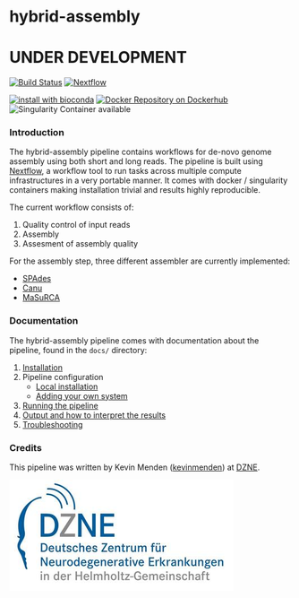 # hybrid-assembly
# UNDER DEVELOPMENT

[![Build Status](https://travis-ci.org/kevinmenden/hybrid-assembly.svg?branch=master)](https://travis-ci.org/kevinmenden/hybrid-assembly)
[![Nextflow](https://img.shields.io/badge/nextflow-%E2%89%A50.27.0-brightgreen.svg)](https://www.nextflow.io/)

[![install with bioconda](https://img.shields.io/badge/install%20with-bioconda-brightgreen.svg)](http://bioconda.github.io/)
[![Docker Repository on Dockerhub](https://img.shields.io/badge/docker-available-green.svg "Docker Repository on Dockerhub")](https://hub.docker.com/r/kevinmenden/hybrid-assembly/)
![Singularity Container available](
https://img.shields.io/badge/singularity-available-7E4C74.svg)

### Introduction
The hybrid-assembly pipeline contains workflows for de-novo genome assembly using both short and long reads.
The pipeline is built using [Nextflow](https://www.nextflow.io), a workflow tool to run tasks across multiple compute infrastructures in a very portable manner. It comes with docker / singularity containers making installation trivial and results highly reproducible.

The current workflow consists of:
1. Quality control of input reads
2. Assembly
3. Assesment of assembly quality

For the assembly step, three different assembler are currently implemented:
* [SPAdes](http://cab.spbu.ru/software/spades/)
* [Canu](https://github.com/marbl/canu)
* [MaSuRCA](https://github.com/alekseyzimin/masurca)


### Documentation
The hybrid-assembly pipeline comes with documentation about the pipeline, found in the `docs/` directory:

1. [Installation](docs/installation.md)
2. Pipeline configuration
    * [Local installation](docs/configuration/local.md)
    * [Adding your own system](docs/configuration/adding_your_own.md)
3. [Running the pipeline](docs/usage.md)
4. [Output and how to interpret the results](docs/output.md)
5. [Troubleshooting](docs/troubleshooting.md)

### Credits
This pipeline was written by Kevin Menden ([kevinmenden](https://github.com/kevinmenden)) at [DZNE](http://www.dzne.de).

[![DZNE](assets/dzne-logo.jpeg)](http://www.dzne.de)